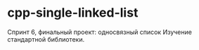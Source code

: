 # cpp-single-linked-list
Спринт 6, финальный проект: односвязный список
Изучение стандартной библиотеки.
